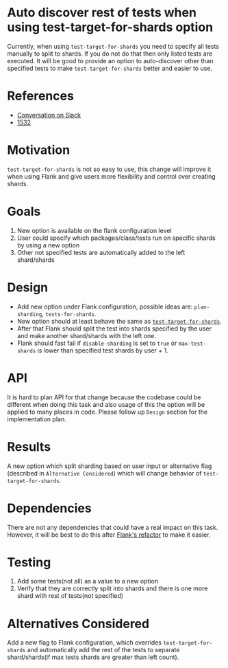 # Auto discover rest of tests when using test-target-for-shards option

Currently, when using `test-target-for-shards` you need to specify all tests manually to split to shards. If you do not
do that then only listed tests are executed.
It will be good to provide an option to auto-discover other than specified tests to make `test-target-for-shards`
better and easier to use.

# References

- [Conversation on Slack](https://firebase-community.slack.com/archives/C72V6UW8M/p1611322014000600)
- [1532](https://github.com/Flank/flank/issues/1532)

# Motivation

`test-target-for-shards` is not so easy to use, this change will improve it when using Flank and give users more
flexibility and control over creating shards.

# Goals

1. New option is available on the flank configuration level
1. User could specify which packages/class/tests run on specific shards by using a new option
1. Other not specified tests are automatically added to the left shard/shards

# Design

- Add new option under Flank configuration, possible ideas are: `plan-sharding`, `tests-for-shards`.
- New option should at least behave the same as [`test-target-for-shards`](https://cloud.google.com/sdk/gcloud/reference/beta/firebase/test/android/run#--test-targets-for-shard).
- After that Flank should split the test into shards specified by the user and make another shard/shards with the left one.
- Flank should fast fail if `disable-sharding` is set to `true`  or `max-test-shards` is lower than specified test shards
  by user + 1.

# API

It is hard to plan API for that change because the codebase could be different when doing this task and also usage of this
the option will be applied to many places in code.
Please follow up `Design` section for the implementation plan.

# Results

A new option which split sharding based on user input or alternative flag (described in `Alternative Considered`) which
will change behavior of `test-target-for-shards`.

# Dependencies

There are not any dependencies that could have a real impact on this task. However, it will be best to do this after
[Flank's refactor](https://github.com/Flank/flank/issues/1317) to make it easier.

# Testing

1. Add some tests(not all) as a value to a new option
1. Verify that they are correctly split into shards and there is one more shard with rest of tests(not specified)

# Alternatives Considered

Add a new flag to Flank configuration, which overrides `test-target-for-shards` and automatically add the rest of the tests to
separate shard/shards(if max tests shards are greater than left count).
